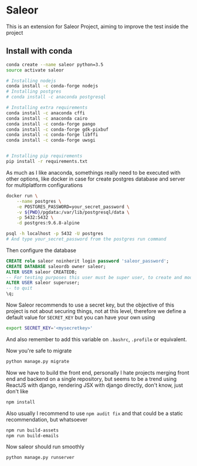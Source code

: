 # Saleor

This is an extension for Saleor Project, aiming to improve the test inside the project

## Install with conda
```bash
conda create --name saleor python=3.5
source activate saleor

# Installing nodejs
conda install -c conda-forge nodejs 
# Installing postgres
# conda install -c anaconda postgresql 

# Installing extra requirements
conda install -c anaconda cffi 
conda install -c anaconda cairo
conda install -c conda-forge pango 
conda install -c conda-forge gdk-pixbuf 
conda install -c conda-forge libffi 
conda install -c conda-forge uwsgi 


# Installing pip requirements
pip install -r requirements.txt
```

As much as I like anaconda, somethings really need to be executed with other options, like docker in case for create postgres database and server
for multiplatform configurations

```bash
docker run \
    --name postgres \
    -e POSTGRES_PASSWORD=your_secret_password \
    -v ${PWD}/pgdata:/var/lib/postgresql/data \
    -p 5432:5432 \
    -d postgres:9.6.8-alpine

psql -h localhost -p 5432 -U postgres
# And type your_secret_password from the postgres run command
```

Then configure the database

```SQL
CREATE role saleor noinherit login password 'saleor_password';
CREATE DATABASE saleordb owner saleor;
ALTER USER saleor CREATEDB;
-- For testing purposes this user must be super user, to create and modify databases
ALTER USER saleor superuser;
-- to quit
\q; 
```

Now Saleor recommends to use a secret key, but the objective of this project is not about securing things, not at this level, therefore we define a default value for `SECRET_KEY` but you can have your own using

```bash
export SECRET_KEY='<mysecretkey>'
```

And also remember to add this variable on `.bashrc`, `.profile` or equivalent.

Now you're safe to migrate

```bash
python manage.py migrate
```

Now we have to build the front end, personally I hate projects merging front end and backend on a single repository, but seems to be a trend using
ReactJS with django, rendering JSX with django directly, don't know, just don't like

```bash
npm install
```

Also usually I recommend to use `npm audit fix` and that could be a static recommendation, but whatsoever

```bash
npm run build-assets
npm run build-emails
```

Now saleor should run smoothly

```bash
python manage.py runserver
```